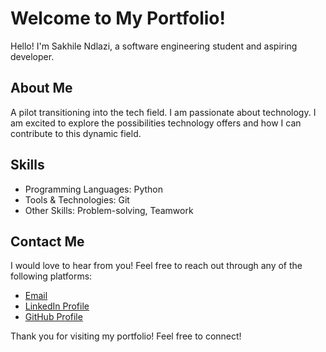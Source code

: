 # Welcome to My Portfolio!
Hello! I'm Sakhile Ndlazi, a software engineering student and aspiring developer.

## About Me
 A pilot transitioning into the tech field. I am passionate about technology. I am excited to explore the possibilities technology offers and how I can contribute to this dynamic field.

## Skills
- Programming Languages: Python
- Tools & Technologies: Git
- Other Skills: Problem-solving, Teamwork

## Contact Me

I would love to hear from you! Feel free to reach out through any of the following platforms:
- [Email](mailto:sakhileindah@gmail.com)
- [LinkedIn Profile](https://www.linkedin.com/in/sakhilendlazi)
- [GitHub Profile](https://github.com/ysakhileln)

Thank you for visiting my portfolio! Feel free to connect!
